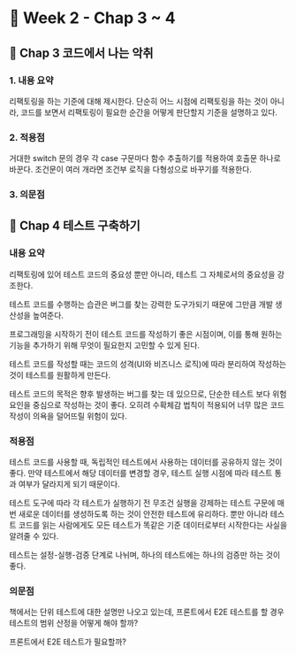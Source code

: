 # 📅 Week 2 - Chap 3 ~ 4

## 📝 Chap 3 코드에서 나는 악취

### 1. 내용 요약

리팩토링을 하는 기준에 대해 제시한다. 단순히 어느 시점에 리팩토링을 하는 것이 아니라, 코드를 보면서 리팩토링이 필요한 순간을 어떻게 판단할지 기준을 설명하고 있다.

### 2. 적용점

거대한 switch 문의 경우 각 case 구문마다 함수 추출하기를 적용하여 호출문 하나로 바꾼다. 조건문이 여러 개라면 조건부 로직을 다형성으로 바꾸기를 적용한다.

### 3. 의문점

## 📝 Chap 4 테스트 구축하기

### 내용 요약

리팩토링에 있어 테스트 코드의 중요성 뿐만 아니라, 테스트 그 자체로서의 중요성을 강조한다.

테스트 코드를 수행하는 습관은 버그를 찾는 강력한 도구가되기 때문에 그만큼 개발 생산성을 높여준다.

프로그래밍을 시작하기 전이 테스트 코드를 작성하기 좋은 시점이며, 이를 통해 원하는 기능을 추가하기 위해 무엇이 필요한지 고민할 수 있게 된다.

테스트 코드를 작성할 때는 코드의 성격(UI와 비즈니스 로직)에 따라 분리하여 작성하는 것이 테스트를 원활하게 만든다.

테스트 코드의 목적은 향후 발생하는 버그를 찾는 데 있으므로, 단순한 테스트 보다 위험요인을 중심으로 작성하는 것이 좋다. 오히려 수확체감 법칙이 적용되어 너무 많은 코드 작성이 의욕을 덜어뜨릴 위험이 있다.

### 적용점

테스트 코드를 사용할 때, 독립적인 테스트에서 사용하는 데이터를 공유하지 않는 것이 좋다. 만약 테스트에서 해당 데이터를 변경할 경우, 테스트 실행 시점에 따라 테스트 통과 여부가 달라지게 되기 때문이다.

테스트 도구에 따라 각 테스트가 실행하기 전 무조건 실행을 강제하는 테스트 구문에 매번 새로운 데이터를 생성하도록 하는 것이 안전한 테스트에 유리하다. 뿐만 아니라 테스트 코드를 읽는 사람에게도 모든 테스트가 똑같은 기준 데이터로부터 시작한다는 사실을 알려줄 수 있다.

테스트는 설정-실행-검증 단계로 나뉘며, 하나의 테스트에는 하나의 검증만 하는 것이 좋다.

### 의문점

책에서는 단위 테스트에 대한 설명만 나오고 있는데, 프론트에서 E2E 테스트를 할 경우 테스트의 범위 산정을 어떻게 해야 할까?

프론트에서 E2E 테스트가 필요할까?

